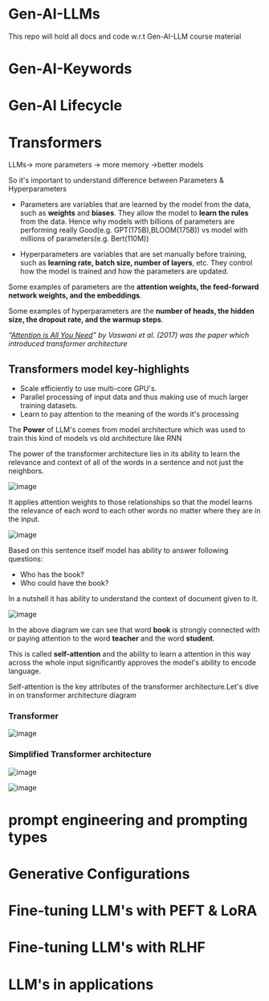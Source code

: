 # Gen-AI-LLMs
This repo will hold all docs and code w.r.t Gen-AI-LLM course material
# Gen-AI-Keywords
# Gen-AI Lifecycle
# Transformers

LLMs-> more parameters -> more memory ->better models

So it's important to understand difference between Parameters & Hyperparameters

- Parameters are variables that are learned by the model from the data, such as **weights** and **biases**. They allow the model to **learn the rules** from the data. Hence why models with billions of parameters are performing really Good(e.g. GPT(175B),BLOOM(175B)) vs model with millions of parameters(e.g. Bert(110M))

- Hyperparameters are variables that are set manually before training, such as **learning rate, batch size, number of layers**, etc. They control how the model is trained and how the parameters are updated.

Some examples of parameters are the **attention weights, the feed-forward network weights, and the embeddings**. 

Some examples of hyperparameters are the **number of heads, the hidden size, the dropout rate, and the warmup steps**.

 *“[Attention is All You Need](https://arxiv.org/abs/1706.03762)” by Vaswani et al. (2017) was the paper which introduced transformer architecture*

## Transformers model key-highlights
  - Scale efficiently to use multi-core GPU's. 
  - Parallel processing of input data and thus making use of much larger training datasets. 
  - Learn to pay attention to the meaning of the words it's processing

The **Power** of LLM's comes from model architecture which was used to train this kind of models vs old architecture like RNN

The power of the transformer architecture lies in its ability to learn the relevance and context of all of the words in a sentence and not just the neighbors.


![image](https://github.com/ShankarChavan/Gen-AI-LLMs/assets/6409350/33d2d07a-dc68-4db2-8683-7b548116617f)

It applies attention weights to those relationships so that the model learns the relevance of each word to each other words no matter where they are in the input.

![image](https://github.com/ShankarChavan/Gen-AI-LLMs/assets/6409350/504d6151-56e4-4a75-99ea-62300ab30a2e)

Based on this sentence itself model has ability to answer following questions:

 - Who has the book?
 - Who could have the book? 

In a nutshell it has ability to understand the context of document given to it.

![image](https://github.com/ShankarChavan/Gen-AI-LLMs/assets/6409350/9ac47d9c-fd72-4398-9cec-c3622a05e5a9)

In the above diagram we can see that word **book** is strongly connected with or paying attention to the word **teacher** and the word **student**. 

This is called **self-attention** and the ability to learn a attention in this way across the whole input significantly approves the model's ability to encode language. 

Self-attention is the key attributes of the transformer architecture.Let's dive in on transformer architecture diagram

### Transformer
![image](https://github.com/ShankarChavan/Gen-AI-LLMs/assets/6409350/6992c3e4-2d20-4fa6-878d-211c76d0b1b0)

### Simplified Transformer architecture 

![image](https://github.com/ShankarChavan/Gen-AI-LLMs/assets/6409350/552c2f5e-3bdd-439e-91b7-eda8774a54cf)



![image](https://github.com/ShankarChavan/Gen-AI-LLMs/assets/6409350/1e787bd7-8b4b-4825-a7f6-60b3f67d9567)


# prompt engineering and prompting types
# Generative Configurations
# Fine-tuning LLM's with PEFT & LoRA
# Fine-tuning LLM's with RLHF
# LLM's in applications

